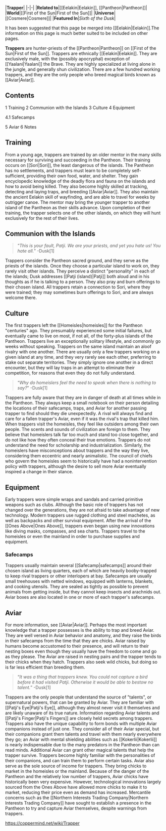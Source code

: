 |**Trapper**|
|-|-|
|**Related to**|[[Eelakin\|Eelakin]], [[Pantheon\|Pantheon]]|
|**World**|[[First of the Sun\|First of the Sun]]|
|**Universe**|[[Cosmere\|Cosmere]]|
|**Featured In**|*Sixth of the Dusk*|

It has been suggested that this page be merged into [[Eelakin\|Eelakin]].The information on this page is much better suited to be included on other pages.

**Trappers** are hunter-priests of the [[Pantheon\|Pantheon]] on [[First of the Sun\|First of the Sun]].
Trappers are ethnically [[Eelakin\|Eelakin]]. They are exclusively male, with the (possibly apocryphal) exception of [[Yaalani\|Yaalani]] the Brave. They are highly specialized at living alone in the jungle, and generally shun civilization. There are a few hundred working trappers, and they are the only people who breed magical birds known as [[Aviar\|Aviar]].

## Contents

1 Training
2 Communion with the Islands
3 Culture
4 Equipment

4.1 Safecamps


5 Aviar
6 Notes


## Training
From a young age, trappers are trained by an older mentor in the many skills necessary for surviving and succeeding in the Pantheon. Their training occurs on [[Sori\|Sori]], the least dangerous of the islands. The Pantheon has no settlements, and trappers must learn to be completely self-sufficient, providing their own food, water, and shelter. They gain encyclopedic knowledge of the deadly flora and fauna on the islands and how to avoid being killed. They also become highly skilled at tracking, detecting and laying traps, and breeding [[Aviar\|Aviar]]. They also maintain the ancient Eelakin skill of wayfinding, and are able to travel for weeks by outrigger canoe. The mentor may bring the younger trapper to another island of the Pantheon as their skills advance. Upon completion of their training, the trapper selects one of the other islands, on which they will hunt exclusively for the rest of their lives.

## Communion with the Islands
>“*This is your fault, Patji. We are your priests, and yet you hate us! You hate all.*”
\-Dusk[1]


Trappers consider the Pantheon sacred ground, and they serve as the priests of the islands. Once they choose a particular island to work on, they rarely visit other islands. They perceive a distinct "personality" in each of the islands; Dusk addresses [[Patji (island)\|Patji]] both aloud and in his thoughts as if he is talking to a person. They also pray and burn offerings to their chosen island. All trappers retain a connection to Sori, where they were trained; they may sometimes burn offerings to Sori, and are always welcome there.

## Culture
The first trappers left the [[Homeisles\|homeisles]] for the Pantheon "centuries" ago. They presumably experienced some initial failures, but eventually came to live on most, if not all, of the forty-plus islands of the Pantheon.
Trappers live an exceptionally solitary lifestyle, and commonly go weeks without speaking. Trappers on the same island maintain an aloof rivalry with one another. There are usually only a few trappers working on a given island at any time, and they very rarely see each other, preferring to stake out separate territories. They simply ignore one another in a direct encounter, but they will lay traps in an attempt to eliminate their competition, for reasons that even they do not fully understand.

>“*Why do homeislers feel the need to speak when there is nothing to say?*”
\-Dusk[1]

Trappers are fully aware that they are in danger of death at all times while in the Pantheon. They always keep a small notebook on their person detailing the locations of their safecamps, traps, and Aviar for another passing trapper to find should they die unexpectedly. A rival will always find and care for a fallen trapper's Aviar, even if it was the rival's trap that killed him.
When trappers visit the homeisles, they feel like outsiders among their own people. The scents and sounds of civilization are foreign to them. They believe that homeislers talk far too much and stand too close together, and do not like how they often conceal their true emotions. Trappers do not understand the need for scholarship and industrialization. Similarly, the homeislers have misconceptions about trappers and the way they live, considering them eccentric and nearly animalistic. The council of chiefs who govern the homeisles seem to historically have had a nonintervention policy with trappers, although the desire to sell more Aviar eventually inspired a change in their stance.

## Equipment
Early trappers wore simple wraps and sandals and carried primitive weapons such as clubs. Although the basic role of trappers has not changed over the generations, they are not afraid to take advantage of new technology. Modern trappers use rugged clothing and steel machetes, as well as backpacks and other survival equipment. After the arrival of the [[Ones Above\|Ones Above]], trappers even began using new innovations like diving masks, compasses, and sea charts. Trappers travel to the homeisles or even the mainland in order to purchase supplies and equipment.

### Safecamps
Trappers usually maintain several [[Safecamp\|safecamps]] around their chosen island as living quarters, each of which are heavily booby-trapped to keep rival trappers or other interlopers at bay. Safecamps are usually small treehouses with netted windows, equipped with lanterns, blankets, and cooking utensils. They are sealed as tightly as possible to prevent animals from getting inside, but they cannot keep insects and arachnids out. Aviar boxes are also located in one or more of each trapper's safecamps.

## Aviar
For more information, see [[Aviar\|Aviar]].
Perhaps the most important knowledge that a trapper possesses is the ability to trap and breed Aviar. They are well versed in Aviar behavior and anatomy, and they raise the birds in their safecamps from the time that they are chicks. Aviar raised by humans become accustomed to their presence, and will return to their nesting boxes even though they usually have the freedom to come and go as they please. The Aviar are raised in nesting pairs and the trapper tends to their chicks when they hatch. Trappers also seek wild chicks, but doing so is far less efficient than breeding them.

>“*It was a thing that trappers knew. You could not capture a bird before it had visited Patji. Otherwise it would be able to bestow no talent.*”
\-Dusk[1]


Trappers are the only people that understand the source of "talents", or supernatural powers, that can be granted by Aviar. They are familiar with [[Patji's Eye\|Patji's Eye]], although they almost never visit it themselves and are likely unaware of its true nature. Information regarding Aviar talents and [[Patji's Finger\|Patji's Fingers]] are closely held secrets among trappers.
Trappers also have the unique capability to form bonds with multiple Aviar companions instead of just one. They consider all of their Aviar special, but their companions grant them talents and travel with them nearly everywhere they go; an Aviar with mental shielding abilities such as [[Kokerlii\|Kokerlii]] is nearly indispensable due to the many predators in the Pantheon than can read minds. Additional Aviar can grant other magical talents that help the trapper survive. Trappers become highly familiar with the personalities of their companions, and can train them to perform certain tasks.
Aviar also serve as the sole source of income for trappers. They bring chicks to market in the homeisles or the mainland. Because of the danger of the Pantheon and the relatively low number of trappers, Aviar chicks have historically been very expensive. However, technological innovations largely sourced from the Ones Above have allowed more chicks to make it to market, reducing their price even as demand has increased. Mercantile concerns such as the [[Northern Interests Trading Company\|Northern Interests Trading Company]] have sought to establish a presence in the Pantheon to try and capture Aviar themselves, despite warnings from trappers.



https://coppermind.net/wiki/Trapper